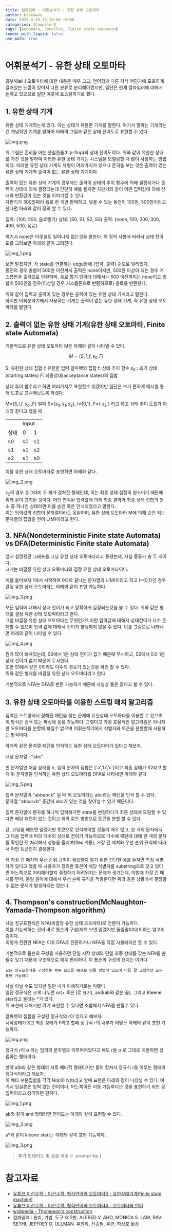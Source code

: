 ```yaml
---
title: 컴파일러 - 어휘분석기 - 유한 상태 오토마타
author: blakewoo
date: 2025-8-10 23:10:00 +0900
categories: [Compiler]
tags: [Automata, Compiler, Finite state automata] 
render_with_liquid: false
use_math: true
---
```


# 어휘분석기 - 유한 상태 오토마타
공부해보니 오토마타에 대한 내용은 매우 크고, 언어학과 다른 지식 어딘가에 모호하게 걸쳐있는 느낌이 있어서
다른 분류로 분리해야겠지만, 일단은 현재 컴파일러에 대해서 논하고 있으므로 일단 이곳에 포스팅하기로 했다.

## 1. 유한 상태 기계
유한 상태 기계라는게 있다. 이는 상태가 유한한 기계를 말한다. 여기서 말하는 기계라는건 개념적인 기계를 말하며 아래의 그림과 같은 상태 전이도로 표현할 수 있다.

![img.png](/assets/blog/compiler/automata/img.png)

위 그림은 흔히들 아는 플립플롭(filp-flop)의 상태 전이도이다. 위와 같이 유한한 상태를 가진 것을 말하며 이러한 유한 상태 기계는 시스템을 모델링할 때
많이 사용하는 방법이다.
이러한 유한 상태 기계도 유형이 여러가지가 있으나 흔히들 보는 것은 출력이 있는 유한 상태 기계와 출력이 없는 유한 상태 기계이다.

출력이 있는 유한 상태 기계의 경우에는 출력이 상태의 추이 함수에 의해 결정되거나 출력이 상태에 의해 결정되는데
간단히 예를 들자면 자판기와 같이 어떤 입력값에 의해 상태와 반환값이 있는 것을 이야기할 수 있다.   
자판기가 300원짜리 음료 한 개만 판매하고, 넣을 수 있는 동전이 100원, 500원이라고 한다면 아래와 같이 정의 할 수 있다.

입력: {100, 500, 음료뽑기}
상태: {S0, S1, S2, S3}
출력: {none, 100, 200, 300, 400, 500, 음료}

여기서 none은 아무일도 일어나지 않는것을 말한다. 위 정의 사항에 따라서 상태 전이도를 그려보면 아래와 같이 그려진다.

![img_1.png](/assets/blog/compiler/automata/img_1.png)

보면 알겠지만, 각 state를 연결하는 edge들에 {입력, 출력} 순으로 달려있다.   
동전의 경우 총합이 500원 이전까지 출력은 none이지만, 500원 이상이 되는 경우 거스름돈을 출력으로 반환하며,
음료 뽑기 입력에 대해서는 500 이전까지는 none이고 총합이 500원일 경우(이상일 경우 거스름돈으로 반환하므로) 음료를 반환한다.

위와 같이 입력과 출력이 있는 경우는 출력이 있는 유한 상태 기계라고 말한다.   
하지만 어휘분석기에서 사용하는 기계는 출력이 없는 유한 상태 기계, 즉 유한 상태 오토마타를 말한다.

## 2. 출력이 없는 유한 상태 기계(유한 상태 오토마타, Finite state Automata)
기본적으로 유한 상태 오토마타 M은 아래와 같이 나타낼 수 있다.

$$ M = (S, I, f, s_{0}, F) $$

S: 유한한 상태 집합
I: 유한한 입력 알파벳의 집합
f: 상태 추이 함수
$s_{0}$ : 초기 상태(starting states)
F: 최종상태(acceptance states)의 집합

상태 추이 함수라고 하면 여러가지로 표현할수 있겠지만 일단은 보기 편하게 예시를 통해 도표로 표시해보도록 하겠다.

M={S,I,f, $s_{o}$ ,F} 일때
S={$s_{0},s_{1},s_{2}$}, I={0,1}, F={ $s_{2}$ } 라고 하고 상태 추이 도표가 아래와 같다고 했을 때

<table>
    <tr>
        <td></td>
        <td colspan='2'>Input</td>
    </tr>
    <tr>
        <td>상태</td>
        <td>0</td>
        <td>1</td>
    </tr>
    <tr>
        <td>s0</td>
        <td>s0</td>
        <td>s1</td>
    </tr>
    <tr>
        <td>s1</td>
        <td>s1</td>
        <td>s2</td>
    </tr>
    <tr>
        <td>s2</td>
        <td>s1</td>
        <td>s0</td>
    </tr>
</table>

이를 유한 상태 오토마타로 표현하면 아래와 같다.   

![img_2.png](/assets/blog/compiler/automata/img_2.png)

$s_{2}$의 경우 동그라미 두 개가 겹쳐진 형태인데, 이는 최종 상태 집합의 원소이기 때문에 위와 같이 표기된 것이다.
어떤 연속된 입력값에 의해 최종 결과가 최종 상태 집합의 원소 중 하나인 상태라면 이를 승인 혹은 인식되었다고 말한다.   
이는 입력값의 집합이 문자열이라도 동일하며, 유한 상태 오토마타 M에 의해 승인 되는 문자열의 집합을 언어 L(M)이라고 한다.

## 3. NFA(Nondeterministic Finite state Automata) vs DFA(Deterministic Finite state Automata)
앞서 설명했던 그래프를 그냥 유한 상태 오토마타라고 퉁쳤는데, 사실 종류가 총 두 개이다.   
크게는 비결정 유한 상태 오토마타와 결정 유한 상태 오토마타이다.

예를 들어보자 1에서 시작하여 0으로 끝나는 문자열의 L(M)이라고 하고 I={0,1}인 경우 결정 유한 상태 오토마타는 아래와 같이 표현 가능하다.

![img_3.png](/assets/blog/compiler/automata/img_3.png)

모든 입력에 대해서 상태 전이가 되고 정확하게 결정되는것을 볼 수 있다. 위와 같은 형태를 결정 유한 상태 오토마타라고 한다.   
그럼 비결정 유한 상태 오토마타는 무엇인가? 어떤 입력값에 대해서 상태전이가 다수 존재할 수 있으며 입력 값에 대해서
전이가 발생하지 않을 수 있다. 이를 그림으로 나타내면 아래와 같이 나타낼 수 있다.

![img_4.png](/assets/blog/compiler/automata/img_4.png)

뭔가 많이 빠져있는데, S0에서 1은 상태 전이가 없기 때문에 무시하고, S2에서 0과 1은 상태 전이가 없기 때문에 무시한다.   
또한 S1에서 같은 0이라도 다수의 경로가 있는것을 확인 할 수 있다.   
위와 같은 형태를 비결정 유한 상태 오토마타라고 한다.

기본적으로 NFA는 DFA로 변환 가능하기 때문에 사실상 둘은 같다고 볼 수 있다.

## 3. 유한 상태 오토마타를 이용한 스트링 매치 알고리즘
입력된 스트링에서 정해진 패턴을 찾는 문제에 유한상태 오토마타를 이용할 수 있으며
이 방식은 검색 또는 파싱에 응용 가능하다. 그렇다고 가장 효율적인 알고리즘은 아니지만 오토마타를 논할때 빠질수 없으며
어휘분석기에서 식별자와 토큰을 분할할때 사용하는 방식이다.

아래와 같은 문자열 패턴을 인식하는 유한 상태 오토마타가 있다고 해보자.

대상 문자열 : "abc"

빈 문자열인 처음 상태를 λ, 입력 문자의 집합은 {'a','b','c'}이고 최종 상태가 S2라고 할때
위 문자열을 인식하는 유한 상태 오토마타를 DFA로 나타내면 아래와 같다.

![img_5.png](/assets/blog/compiler/automata/img_5.png)

입력 문자열이 "abbabcb" 일 때 위 오토마타는 abc라는 패턴을 인식 할 수 있다.   
문자열 "abb```abc```b" 중간에 abc가 있는 것을 찾아낼 수 있기 때문이다.   

입력 문자열에 문자를 하나씩 입력해가면 state를 변경하다가 최종 상태에 도달할 수 있다면 해당 패턴이 있는 것이고
위와 같은 방법으로 토큰을 분할 할 수 있다.

단, 코딩을 해보면 알겠지만 토큰으로 인식해야할 것들이 매우 많고, 한 개의 문자에서 그 다음 입력에 따라 다수의 상태로 전이가 가능하므로
다수에 패턴에 대해 한 개의 문자를 확인한 뒤 처리해서 성능을 올리며(flex 계통), 가장 긴 매치와 우선 순위 규칙에 따라서 어떤 토큰인지 결정한다.   

왜 가장 긴 매치와 우선 순위 규칙이 필요한지 알기 위한 간단한 예를 들자면 특정 식별자가 있다고 했을 때 사용자가 정의한 토큰이 해당 식별자를
substring으로 갖고 있다면 어느쪽으로 처리해야할지 결정하기 어려워지는 문제가 생기는데, 이럴때 가장 긴 매치를 먼저, 동일 길이에 대해서 우선 순위 규칙을
적용한다면 위와 같은 상황에서 결정할 수 없는 문제가 발생하지는 않는다.

## 4. Thompson's construction(McNaughton-Yamada-Thompson algorithm)
사실 정규표현식은 NFA(비결정 유한 상태 오토마타)로 전환이 가능하다.   
이를 가능케하는 것이 바로 톰슨의 구성(제목 보면 알겠지만 줄임말이다)이라는 알고리즘이다.   
이렇게 전환한 NFA는 이후 DFA로 전환하거나 NFA를 직접 시뮬레이션 할 수 있다.

기본적으로 톰슨의 구성을 사용하면 단일 시작 상태와 단일 최종 상태를 갖는 NFA를 만들수 있기 때문에 구조적으로 매우 편리하다.
이 톰슨의 구성의 요지는 이거다.   

```모든 정규표현식을 구성하는 부분 요소를 NFA로 만들 방법이 있으며 이를 잘 조합하면 모두 표현 가능하다```

사실 아닐 수도 있지만 일단 내가 이해하기로는 이랬다.   
일단 정규식은 크게 나누면 or(+ 혹은 |로 표기), and(ab와 같은 꼴), 그리고 Kleene star라고 불리는 *가 있다.   
위 표현에 대해서만 각기 표현할 수 있다면 조합해서 NFA를 만들수 있다.

알파벳의 집합을 구성된 정규식의 r이 있다고 해보자.    
시작상태가 S고 최종 상태가 F라고 할때 정규식 r의 내부가 어떻든 아래와 같이 표현 가능하다.

![img.png](/assets/blog/compiler/automata/img_6.png)

정규식 r이 $\alpha$ 라는 임의의 문자열로 이루어져있다고 해도 r을 $\alpha$ 로 그대로 치환하면 성립하는 형태이다.   

만약 a|b와 같은 형태의 서로 베타적 형태이지만 둘이 합쳐서 정규식 r을 이루는 형태의 정규식이라고 해보자.   
이 베타 부분집합을 각각 N(s)와 N(t)라고 할때 표현은 아래와 같이 나타낼 수 있다.
여기서 입실론은 입력 없는 전이이다. 어느쪽이든 이동 가능하다는 것을 표현하기 위한 공입력이라고 생각하면 편하다.

![img_1.png](/assets/blog/compiler/automata/img_7.png)

ab와 같이 and 형태라면 전이도는 아래와 같이 표현할 수 있다.

![img_2.png](/assets/blog/compiler/automata/img_8.png)

a*와 같이 kleene start는 아래와 같이 표현 가능하다.

![img_3.png](/assets/blog/compiler/automata/img_9.png)

> 추가 업데이트 및 검증 예정
{: .prompt-tip }
 
# 참고자료
- [유튜브 이산수학 - 이산수학: 형식언어와 오토마타3 - 유한상태기계(finite state machine)](https://www.youtube.com/watch?v=-Xy2Zhe0kqU)
- [유튜브 이산수학 - 이산수학: 형식언어와 오토마타4 - 오토마타와 언어](https://www.youtube.com/watch?v=qCjX4xiU9Ag&list=PLW8wOTYOluvFr4favjXEVXMghqQNYOOqI&index=5)
- [widipedia - Thompson's construction](https://en.wikipedia.org/wiki/Thompson%27s_construction?utm_source=chatgpt.com)
- 컴파일러 : 원리, 기법, 도구 제 2판. ALFRED V. AHO, MONICA S. LAM, RAVI SETHI, JEFFREY D. ULLMAN. 우원희, 신승철, 우균, 하상호 옮김
